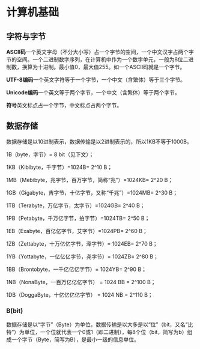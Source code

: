 # 计算机基础

## 字符与字节

**ASCII码**一个英文字母（不分大小写）占一个字节的空间，一个中文汉字占两个字节的空间。一个二进制数字序列，在计算机中作为一个数字单元，一般为8位二进制数，换算为十进制。最小值0，最大值255。如一个ASCII码就是一个字节。

**UTF-8编码**一个英文字符等于一个字节，一个中文（含繁体）等于三个字节。

**Unicode编码**一个英文等于两个字节，一个中文（含繁体）等于两个字节。

**符号**英文标点占一个字节，中文标点占两个字节。

## 数据存储

数据存储是以10进制表示，数据传输是以2进制表示的，所以1KB不等于1000B。

1B（byte，字节）= 8 bit（见下文）；

1KB（Kibibyte，千字节）=1024B= 2^10 B；

1MB（Mebibyte，兆字节，百万字节，简称“兆”）=1024KB= 2^20 B；

1GB（Gigabyte，吉字节，十亿字节，又称“千兆”）=1024MB= 2^30 B；

1TB（Terabyte，万亿字节，太字节）=1024GB= 2^40 B；

1PB（Petabyte，千万亿字节，拍字节）=1024TB= 2^50 B；

1EB（Exabyte，百亿亿字节，艾字节）=1024PB= 2^60 B；

1ZB（Zettabyte，十万亿亿字节，泽字节）= 1024EB= 2^70 B；

1YB（Yottabyte，一亿亿亿字节，尧字节）= 1024ZB= 2^80 B；

1BB（Brontobyte，一千亿亿亿字节）= 1024YB= 2^90 B；

1NB（NonaByte，一百万亿亿亿字节） = 1024 BB = 2^100 B；

1DB（DoggaByte，十亿亿亿亿字节） = 1024 NB = 2^110 B；

### B(bit)

数据存储是以“字节”（Byte）为单位，数据传输是以大多是以“位”（bit，又名“比特”）为单位，一个位就代表一个0或1（即二进制），每8个位（bit，简写为b）组成一个字节（Byte，简写为B），是最小一级的信息单位。